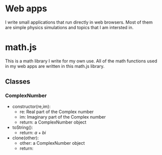 Web apps
==================

I write small applications that run directly in web browsers. Most of them are simple physics simulations and topics that I am intersted in.

# math.js

This is a math library I write for my own use. All of the math functions used in my web apps are written in this math.js library.

## Classes

### ComplexNumber

- constructor(re,im):
    - re: Real part of the Complex number
    - im: Imaginary part of the Complex number
    - return: a ComplexNumber object
- toString():
    - return: $a + bi$
- clone(other):
    - other: a ComplexNumber object
    - return: 